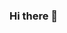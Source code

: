 ### Hi there 👋

<!--
**Lilbrucey/Lilbrucey** is a ✨ _special_ ✨ repository because its `README.md` (this file) appears on your GitHub profile.

Here are some ideas to get you started:

- 🔭 I’m currently working on ...my web security and web protection 
- 🌱 I’m currently learning ...web security 
- 👯 I’m looking to collaborate on ...web security 
- 🤔 I’m looking for help with ...web security and bot protection 
- 💬 Ask me about ...what about you?
- 📫 How to reach me: ...by email 
- 😄 Pronouns: ... Email 
- ⚡ Fun fact: ... thanks for any input 
-->
